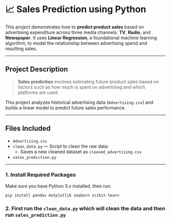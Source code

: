 # 📈 Sales Prediction using Python

This project demonstrates how to **predict product sales** based on advertising expenditure across three media channels: **TV**, **Radio**, and **Newspaper**. It uses **Linear Regression**, a foundational machine learning algorithm, to model the relationship between advertising spend and resulting sales.

---

## Project Description

> **Sales prediction** involves estimating future product sales based on factors such as how much is spent on advertising and which platforms are used.

This project analyzes historical advertising data (`Advertising.csv`) and builds a linear model to predict future sales performance.

---

## Files Included

- `Advertising.csv` 
- `clean_data.py` — Script to clean the raw data:
  - Saves a new cleaned dataset as `cleaned_advertising.csv`
- `sales_prediction.py`
---

### 1. Install Required Packages

Make sure you have Python 3.x installed, then run:

```bash
pip install pandas matplotlib seaborn scikit-learn
```
### 2. First run the `clean_data.py` which will clean the data and then run `sales_prediction.py`


